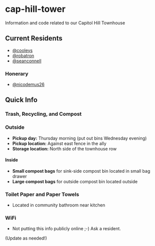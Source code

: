 cap-hill-tower
==============

Information and code related to our Capitol Hill Townhouse


Current Residents
-----------------

- [@cooleys](//github.com/cooleys)
- [@robatron](//github.com/robatron)
- [@seanconnell](//github.com/seanconnell)

### Honerary

- [@nicodemus26](//github.com/nicodemus26)


Quick Info
----------

### Trash, Recycling, and Compost


### Outside

- **Pickup day:** Thursday morning (put out bins Wednesday evening)
- **Pickup location:** Against east fence in the ally
- **Storage location:** North side of the townhouse row

#### Inside

- **Small compost bags** for sink-side compost bin located in small bag drawer
- **Large compost bags** for outside compost bin located outside


### Toilet Paper and Paper Towels

- Located in community bathroom near kitchen


### WiFi

- Not putting this info publicly online ;-) Ask a resident.


(Update as needed!)

